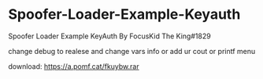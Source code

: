 # Spoofer-Loader-Example-Keyauth
Spoofer Loader Example KeyAuth By FocusKid The King#1829

change debug to realese and change vars info or add ur cout or printf menu

download: https://a.pomf.cat/fkuybw.rar
